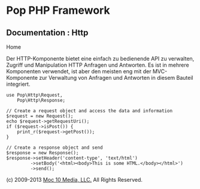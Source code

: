 Pop PHP Framework
=================

Documentation : Http
--------------------

Home

Der HTTP-Komponente bietet eine einfach zu bedienende API zu verwalten,
Zugriff und Manipulation HTTP Anfragen und Antworten. Es ist in mehrere
Komponenten verwendet, ist aber den meisten eng mit der MVC-Komponente
zur Verwaltung von Anfragen und Antworten in diesem Bauteil integriert.

    use Pop\Http\Request,
        Pop\Http\Response;

    // Create a request object and access the data and information
    $request = new Request();
    echo $request->getRequestUri();
    if ($request->isPost()) {
        print_r($request->getPost());
    }

    // Create a response object and send
    $response = new Response();
    $response->setHeader('content-type', 'text/html')
             ->setBody('<html><body>This is some HTML.</body></html>')
             ->send();

\(c) 2009-2013 [Moc 10 Media, LLC.](http://www.moc10media.com) All
Rights Reserved.
